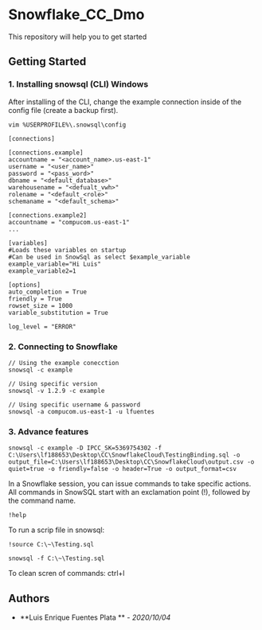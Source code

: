 # Snowflake_CC_Dmo
This repository will help you to get started
## Getting Started

### 1. Installing snowsql (CLI) Windows
After installing of the CLI, change the example connection inside of the config file (create a backup first).

```$
vim %USERPROFILE%\.snowsql\config
```

```$
[connections]

[connections.example]
accountname = "<account_name>.us-east-1"
username = "<user_name>"
password = "<pass_word>"
dbname = "<default_database>"
warehousename = "<defualt_vwh>"
rolename = "<default_<role>"
schemaname = "<default_schema>"

[connections.example2]
accountname = "compucom.us-east-1"
...

[variables]
#Loads these variables on startup
#Can be used in SnowSql as select $example_variable
example_variable="Hi Luis"
example_variable2=1

[options]
auto_completion = True
friendly = True
rowset_size = 1000
variable_substitution = True

log_level = "ERROR"
```

### 2. Connecting to Snowflake

```$
// Using the example conecction
snowsql -c example
```

```$
// Using specific version
snowsql -v 1.2.9 -c example
```

```$
// Using specific username & password
snowsql -a compucom.us-east-1 -u lfuentes
```
### 3. Advance features 
```$
snowsql -c example -D IPCC_SK=5369754302 -f C:\Users\lf188653\Desktop\CC\SnowflakeCloud\TestingBinding.sql -o output_file=C:\Users\lf188653\Desktop\CC\SnowflakeCloud\output.csv -o quiet=true -o friendly=false -o header=True -o output_format=csv
```
In a Snowflake session, you can issue commands to take specific actions. All commands in SnowSQL start with an exclamation point (!), followed by the command name.

```$
!help
```

To run a scrip file in snowsql:

```$
!source C:\~\Testing.sql
```
```$
snowsql -f C:\~\Testing.sql
```

To clean scren of commands:
ctrl+l


## Authors

* **Luis Enrique Fuentes Plata ** - *2020/10/04*